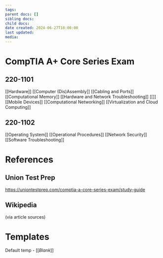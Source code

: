 ```yaml
---
tags: 
parent docs: []
sibling docs: 
child docs: 
date created: 2024-06-27T18:00:00
last updated: 
media:
---
```

# CompTIA A+ Core Series Exam
## 220-1101
[[Hardware]]
	[[Computer (Dis)Assembly]]
	[[Cabling and Ports]]
	[[Computational Memory]]
[[Hardware and Network Troubleshooting]]
	[[]]
[[Mobile Devices]]
[[Computational Networking]]
[[Virtualization and Cloud Computing]]

## 220-1102
[[Operating System]]
[[Operational Procedures]]
[[Network Security]]
[[Software Troubleshooting]]

# References

## Union Test Prep
https://uniontestprep.com/comptia-a-core-series-exam/study-guide

## Wikipedia
(via article sources)
# Templates
Default temp - [[_Blank_]]
